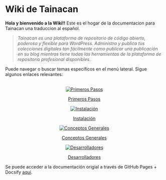 # Wiki de Tainacan

**Hola y bienvenido a la Wiki!!** Este es el hogar de la documentacion para Tainacan una traduccion al español.

> *Tainacan es una plataforma de repositorio de código abierto, poderosa y flexible para _WordPress_. Administra y publica tus colecciones digitales tan fácilmente como publicar una publicación en su blog mientras tiene todas las herramientas de la plataforma de repositorio profesional disponibles.*

Puede navegar o buscar temas específicos en el menú lateral. Sigue algunos enlaces relevantes:
<br>
<br>

<div class="home-row clearfix" style="text-align:center">
    <div class="home-col">
        <div class="panel home-panel">
<div class="panel-body">

[![Primeros Pasos](/_assets/images/Primeiros_passos.png ":no-zoom")](/es-mx/getting-started)

</div>
<div class="panel-heading">

[Primeros Pasos](/es-mx/getting-started)

</div>
        </div>
    </div>
    <div class="home-col">
        <div class="panel home-panel">
<div class="panel-body">

[![Instalación](/_assets/images/Instalacao_e_configuracoes.png ":no-zoom")](/es-mx/instalacao)

</div>
<div class="panel-heading">

[Instalación](/es-mx/instalacao)

</div>
        </div>
    </div>
    <div class="home-col">
        <div class="panel home-panel">
<div class="panel-body">

[![Conceptos Generales](/_assets/images/Usando_a_plataforma.png ":no-zoom")](/es-mx/general-concepts)

</div>
<div class="panel-heading">

[Conceptos Generales](/es-mx/general-concepts)

</div>
        </div>
    </div>
    <div class="home-col">
        <div class="panel home-panel">
<div class="panel-body">

[![Desarrolladores](/_assets/images/Para_desenvolvedores.png ":no-zoom")](/es-mx/dev/)

</div>
<div class="panel-heading">

[Desarrolladores](/es-mx/dev/)

</div>
        </div>
    </div>
</div>

Se puede acceder a la documentación origial a través de GitHub Pages + Docsify [aqui](https://wiki.tainacan.org ":ignore").
